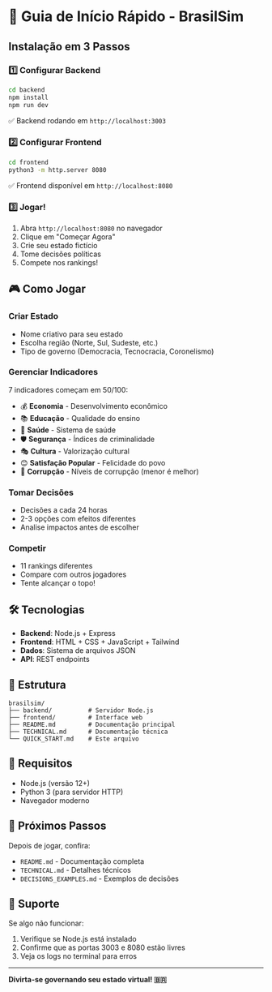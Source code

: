 # 🚀 Guia de Início Rápido - BrasilSim

## Instalação em 3 Passos

### 1️⃣ Configurar Backend
```bash
cd backend
npm install
npm run dev
```
✅ Backend rodando em `http://localhost:3003`

### 2️⃣ Configurar Frontend
```bash
cd frontend
python3 -m http.server 8080
```
✅ Frontend disponível em `http://localhost:8080`

### 3️⃣ Jogar!
1. Abra `http://localhost:8080` no navegador
2. Clique em "Começar Agora"
3. Crie seu estado fictício
4. Tome decisões políticas
5. Compete nos rankings!

## 🎮 Como Jogar

### Criar Estado
- Nome criativo para seu estado
- Escolha região (Norte, Sul, Sudeste, etc.)
- Tipo de governo (Democracia, Tecnocracia, Coronelismo)

### Gerenciar Indicadores
7 indicadores começam em 50/100:
- 💰 **Economia** - Desenvolvimento econômico
- 📚 **Educação** - Qualidade do ensino
- 🏥 **Saúde** - Sistema de saúde
- 🛡️ **Segurança** - Índices de criminalidade
- 🎭 **Cultura** - Valorização cultural
- 😊 **Satisfação Popular** - Felicidade do povo
- 🚫 **Corrupção** - Níveis de corrupção (menor é melhor)

### Tomar Decisões
- Decisões a cada 24 horas
- 2-3 opções com efeitos diferentes
- Analise impactos antes de escolher

### Competir
- 11 rankings diferentes
- Compare com outros jogadores
- Tente alcançar o topo!

## 🛠 Tecnologias

- **Backend**: Node.js + Express
- **Frontend**: HTML + CSS + JavaScript + Tailwind
- **Dados**: Sistema de arquivos JSON
- **API**: REST endpoints

## 📁 Estrutura

```
brasilsim/
├── backend/          # Servidor Node.js
├── frontend/         # Interface web
├── README.md         # Documentação principal
├── TECHNICAL.md      # Documentação técnica
└── QUICK_START.md    # Este arquivo
```

## 🔧 Requisitos

- Node.js (versão 12+)
- Python 3 (para servidor HTTP)
- Navegador moderno

## 🎯 Próximos Passos

Depois de jogar, confira:
- `README.md` - Documentação completa
- `TECHNICAL.md` - Detalhes técnicos
- `DECISIONS_EXAMPLES.md` - Exemplos de decisões

## 🤝 Suporte

Se algo não funcionar:
1. Verifique se Node.js está instalado
2. Confirme que as portas 3003 e 8080 estão livres
3. Veja os logs no terminal para erros

---

**Divirta-se governando seu estado virtual! 🇧🇷**

